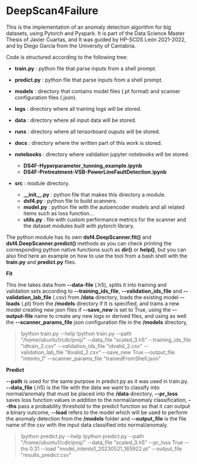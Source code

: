 # DeepScan4Failure

This is the implementation of an anomaly detection algorithm for big datasets, using Pytorch and Pyspark. It is part of the Data Science Master Thesis of Javier Cuartas, and It was guided by HP-SCDS León 2021-2022, and by Diego García from the University of Cantabria.

Code is structured according to the following tree:
    
* **train.py** : python file that parse inputs from a shell prompt.
* **predict.py** : python file that parse inputs from a shell prompt.


* **models** : directory that contains model files (.pt format) and scanner configuration files (.json).
* **logs** : directory where all training logs will be stored. 
* **data** : directory where all input data will be stored.
* **runs** : directory where all tensorboard ouputs will be stored.
* **docs** : directory where the written part of this work is stored.
* **notebooks** : directory where validation jupyter notebooks will be stored.
    * **DS4F-Hyperparameter_tunning_example.ipynb**
    * **DS4F-Pretreatment-VSB-PowerLineFaultDetection.ipynb**


* **src** : module directory.
    * **\_\_init\_\_.py** : python file that makes this directory a module.
    * **dsf4.py** : python file to build scanners.
    * **model.py** : python file with the autoencoder models and all related items such as loss function...
    * **utils.py** : file with custom performance metrics for the scanner and the dataset modules built with pytorch library.
    
The python module has its own **dsf4.DeepScanner.fit()** and **dsf4.DeepScanner.predict()** methods as you can check printing the corresponding python native functions such as **dir()** or **help()**, but you can also find here an example on how to use the tool from a bash shell with the **train.py** and **predict.py** files.

**Fit**

This line takes data from **--data-file** (.h5), splits it into training and validation sets according to **--training_ids_file**, **--validation_ids_file** and **--validation_lab_file** (.csv) from **/data** directory, loads the existing model **--loads** (.pt) from the **/models** directory if It is specified, and trains a new model creating new json files if **--save_new** is set to True, using the **--output-file** name to create any new logs or derived files, and using as well the **--scanner_params_file** json configuration file in the **/models** directory, 

>!python train.py --help
>!python train.py --path "/home/ubuntu1/cdir/proj/" --data_file "scaled_3.h5" --training_ids_file "idtrain_2.csv" --validation_ids_file "idvalid_2.csv" --validation_lab_file "lbvalid_2.csv" --save_new True --output_file "intento_1" --scanner_params_file "trainedFromShell.json"

**Predict**

**--path** is used for the same purpose in predict.py as it was used in train.py. **--data_file** (.h5) is the file with the data we want to classify into normal/anomaly that must be placed into the **/data** directory, **--pr_loss** saves loss function values in addition to the normal/anomaly classification, **--ths** pass a probability threshold to the predict function so that it can output a binary outcome, **--load** refers to the model which will be used to perform the anomaly detection from the **/models** folder and **--output_file** is the file name of the csv with the input data classified into normal/anomaly.

>!python predict.py --help
>!python predict.py --path "/home/ubuntu1/cdir/proj/" --data_file "scaled_3.h5" --pr_loss True --ths 0.31 --load "model_intento1_20230521_165922.pt" --output_file "results_predict.csv" 
